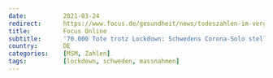 ```yaml
---
date:          2021-03-24
redirect:      https://www.focus.de/gesundheit/news/todeszahlen-im-vergleich-ueber-70-000-tote-vergleich-mit-schweden-wirft-frage-auf-wie-wirksam-unser-lockdown-war_id_13037141.html
title:         Focus Online
subtitle:      '70.000 Tote trotz Lockdown: Schwedens Corona-Solo stellt deutschen Zick-Zack-Kurs in Frage'
country:       DE
categories:    [MSM, Zahlen]
tags:          [lockdown, schweden, massnahmen]
---
```

